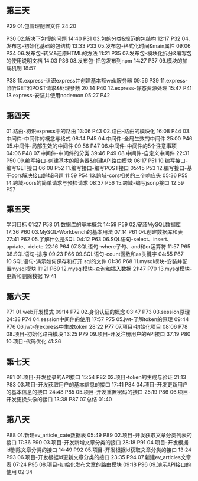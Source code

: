 

## 第三天

P29
01.包管理配置文件
24:20

P30
02.解决下包慢的问题
14:40
P31
03.包的分类&规范的包结构
12:17
P32
04.发布包-初始化基础的包结构
13:33
P33
05.发布包-格式化时间&main属性
09:06
P34
06.发布包-转义&还原HTML的方法
11:21
P35
07.发布包-模块化拆分&编写包的使用说明文档
14:03
P36
08.发布包-把包发布到npm
14:27
P37
09.模块的加载机制
18:57



P38
10.express-认识express并创建基本额web服务器
09:56
P39
11.express-监听GET和POST请求&处理参数
20:14
P40
12.express-静态资源处理
15:47
P41
13.express-安装并使用nodemon
05:27
P42





## 第四天

01.路由-初识express中的路由
13:06
P43
02.路由-路由的模块化
16:08
P44
03.中间件-中间件的概念与格式
08:14
P45
04.中间件-全局生效的中间件
25:00
P46
05.中间件-局部生效的中间件
09:56
P47
06.中间件-中间件的5个注意事项
04:06
P48
07.中间件-中间件的分类
39:46
P49
08.中间件-自定义中间件
22:31
P50
09.编写接口-创建基本的服务器&创建API路由模块
06:17
P51
10.编写接口-编写GET接口
06:08
P52
11.编写接口-编写POST接口
05:45
P53
12.编写接口-基于cors解决接口跨域问题
11:59
P54
13.跨域-cors相关的三个响应头
05:36
P55
14.跨域-cors的简单请求与预检请求
08:37
P56
15.跨域-编写jsonp接口
12:59
P57



## 第五天

学习目标
01:27
P58
01.数据库的基本概念
14:59
P59
02.安装MySQL数据库
17:36
P60
03.MySQL-Workbench的基本用法
07:14
P61
04.创建数据库和表
27:41
P62
05.了解什么是SQL
04:12
P63
06.SQL语句-select、insert、update、delete
22:16
P64
07.SQL语句-where子句、and和or运算符
11:57
P65
08.SQL语句-排序
09:23
P66
09.SQL语句-count函数和as关键字
04:55
P67
10.SQL语句-演示如何保存和打开.sql的文件
01:36
P68
11.mysql模块-安装并配置mysql模块
11:21
P69
12.mysql模块-查询和插入数据
21:47
P70
13.mysql模块-更新和删除数据
19:41



## 第六天

P71
01.web开发模式
09:14
P72
02.身份认证的概念
03:47
P73
03.session原理
24:38
P74
04.session中间件的使用
17:57
P75
05.jwt-了解token的原理
09:44
P76
06.jwt-在express中生成token
28:22
P77
07.项目-初始化项目
08:06
P78
08.项目-初始化路由模块
13:25
P79
09.项目-开发注册用户的API接口
37:19
P80
10.项目-代码优化
41:36



## 第七天

P81
01.项目-开发登录的API接口
15:54
P82
02.项目-token的生成与验证
21:13
P83
03.项目-开发获取用户的基本信息的接口
17:41
P84
04.项目-开发更新用户的基本信息的接口
24:48
P85
05.项目-开发重置密码的接口
25:19
P86
06.项目-开发更换头像的接口
13:38
P87
07.总结
01:40



## 第八天

P88
01.新建ev_article_cate数据表
05:49
P89
02.项目-开发获取文章分类列表的接口
17:36
P90
03.项目-开发新增文章分类的接口
28:18
P91
04.项目-开发根据id删除文章分类的接口
14:49
P92
05.项目-开发根据id获取文章分类的接口
13:24
P93
06.项目-开发根据id更新文章分类的接口
23:35
P94
07.新建ev_articles文章表
07:24
P95
08.项目-初始化发布文章的路由模块
09:18
P96
09.演示API接口的使用
02:34